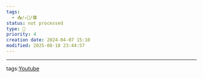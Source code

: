 ```yaml
---
tags:
  - 📥️/✍🏻/🟥
status: not processed
type: 🎥
priority: 4
creation date: 2024-04-07 15:10
modified: 2025-08-18 23:44:57
---
```




---
tags:[Youtube](youtube)
